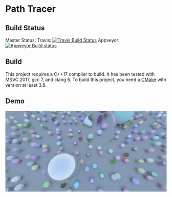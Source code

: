 # Path Tracer
## Build Status
Master Status:
Travis: [![Travis Build Status](https://travis-ci.org/LesleyLai/PathTracer.svg?branch=master)](https://travis-ci.org/LesleyLai/PathTracer)
Appveyor: [![Appveyor Build status](https://ci.appveyor.com/api/projects/status/qn3wyc31mrtr1qvj/branch/master?svg=true)](https://ci.appveyor.com/project/LesleyLai/pathtracer/branch/master)

## Build
This project requires a C++17 compiler to build. It has been tested with MSVC 2017, gcc 7, and clang 6. To build this project, you need a [CMake](https://cmake.org/) with version at least 3.8.

## Demo
![bubbles.png](images/bubbles.png)
